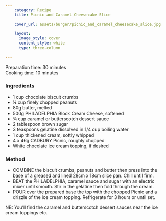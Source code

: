 ```yaml
---
    category: Recipe
    title: Picnic and Caramel Cheesecake Slice

    cover_url: assets/burger/picnic_and_caramel_cheesecake_slice.jpg
    
    layout:
      image_style: cover
      content_style: white
      type: three-column
      
---
```


Preparation time: 30 minutes  
Cooking time: 10 minutes

### Ingredients

- 1 cup chocolate biscuit crumbs
- ¼ cup finely chopped peanuts
- 80g butter, melted
- 500g PHILADELPHIA Block Cream Cheese, softened 
- ¾ cup caramel or butterscotch dessert sauce
- 2 tablespoon brown sugar 
- 3 teaspoons gelatine dissolved in 1/4 cup boiling water 
- 1 cup thickened cream, softly whipped 
- 4 x 46g CADBURY Picnic, roughly chopped
- White chocolate ice cream topping, if desired

### Method

- COMBINE the biscuit crumbs, peanuts and butter then press into the base of a greased and lined 28cm x 18cm slice pan. Chill until firm.  
- BEAT the PHILADELPHIA, caramel sauce and sugar with an electric mixer until smooth. Stir in the gelatine then fold through the cream. 
- POUR over the prepared base the top with the chopped Picnic and a drizzle of the ice cream topping. Refrigerate for 3 hours or until set. 

NB: You’ll find the caramel and butterscotch dessert sauces near the ice cream toppings etc. 